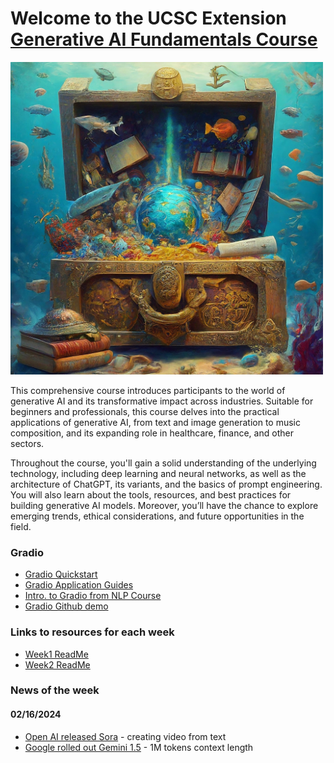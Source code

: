 # Welcome to the UCSC Extension [Generative AI Fundamentals Course](https://www.ucsc-extension.edu/courses/generative-ai-fundamentals/)

<img src="images/image_fx_a_treasure_chest_at_the_bottom_of_the_ocean_t.png" width="500" height="500" />

This comprehensive course introduces participants to the world of generative AI and its transformative impact across industries. Suitable for beginners and professionals, this course delves into the practical applications of generative AI, from text and image generation to music composition, and its expanding role in healthcare, finance, and other sectors.

Throughout the course, you'll gain a solid understanding of the underlying technology, including deep learning and neural networks, as well as the architecture of ChatGPT, its variants, and the basics of prompt engineering. You will also learn about the tools, resources, and best practices for building generative AI models. Moreover, you’ll have the chance to explore emerging trends, ethical considerations, and future opportunities in the field.

### Gradio
* [Gradio Quickstart](https://www.gradio.app/guides/quickstart)
* [Gradio Application Guides](https://www.gradio.app/guides)
* [Intro. to Gradio from NLP Course](https://huggingface.co/learn/nlp-course/chapter9/1)
* [Gradio Github demo](https://github.com/gradio-app/gradio/tree/main/demo)


### Links to resources for each week
* [Week1 ReadMe](week1/README.md)
* [Week2 ReadMe](week2/README.md)

### News of the week

#### 02/16/2024
* [Open AI released Sora](https://openai.com/sora) - creating video from text
* [Google rolled out Gemini 1.5](https://blog.google/technology/ai/google-gemini-next-generation-model-february-2024/#sundar-note) - 1M tokens context length